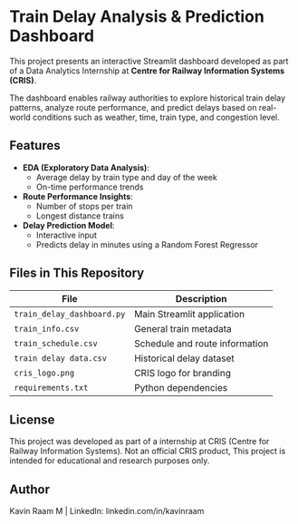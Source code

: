 # Train Delay Analysis & Prediction Dashboard

This project presents an interactive Streamlit dashboard developed as part of a Data Analytics Internship at **Centre for Railway Information Systems (CRIS)**.

The dashboard enables railway authorities to explore historical train delay patterns, analyze route performance, and predict delays based on real-world conditions such as weather, time, train type, and congestion level.

## Features

- **EDA (Exploratory Data Analysis)**:
  - Average delay by train type and day of the week
  - On-time performance trends
- **Route Performance Insights**:
  - Number of stops per train
  - Longest distance trains
- **Delay Prediction Model**:
  - Interactive input
  - Predicts delay in minutes using a Random Forest Regressor

## Files in This Repository

| File | Description |
|------|-------------|
| `train_delay_dashboard.py` | Main Streamlit application |
| `train_info.csv` | General train metadata |
| `train_schedule.csv` | Schedule and route information |
| `train delay data.csv` | Historical delay dataset |
| `cris_logo.png` | CRIS logo for branding |
| `requirements.txt` | Python dependencies |

## License

This project was developed as part of a internship at CRIS (Centre for Railway Information Systems). Not an official CRIS product, This project is intended for educational and research purposes only.

## Author

Kavin Raam M | LinkedIn: linkedin.com/in/kavinraam
